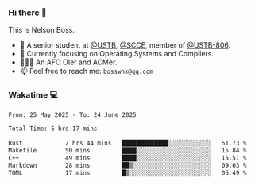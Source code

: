 ### Hi there 👋

<!--
**bosswnx/bosswnx** is a ✨ _special_ ✨ repository because its `README.md` (this file) appears on your GitHub profile.

Here are some ideas to get you started:

- 🔭 I’m currently working on ...
- 🌱 I’m currently learning ...
- 👯 I’m looking to collaborate on ...
- 🤔 I’m looking for help with ...
- 💬 Ask me about ...
- 📫 How to reach me: ...
- 😄 Pronouns: ...
- ⚡ Fun fact: ...
-->

This is Nelson Boss.

- 🏫 A senior student at [@USTB](https://www.ustb.edu.cn/), [@SCCE](https://scce.ustb.edu.cn/), member of [@USTB-806](https://ustb-806.github.io/).
- 🌱 Currently focusing on Operating Systems and Compilers.
- 🧑🏻‍💻 An AFO OIer and ACMer.
- 📫 Feel free to reach me: `bosswnx@qq.com`

### Wakatime 💻

<!--START_SECTION:waka-->

```txt
From: 25 May 2025 - To: 24 June 2025

Total Time: 5 hrs 17 mins

Rust            2 hrs 44 mins   █████████████░░░░░░░░░░░░   51.73 %
Makefile        50 mins         ████░░░░░░░░░░░░░░░░░░░░░   15.84 %
C++             49 mins         ████░░░░░░░░░░░░░░░░░░░░░   15.51 %
Markdown        28 mins         ██▒░░░░░░░░░░░░░░░░░░░░░░   09.03 %
TOML            17 mins         █▒░░░░░░░░░░░░░░░░░░░░░░░   05.49 %
```

<!--END_SECTION:waka-->

